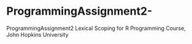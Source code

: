 # ProgrammingAssignment2-
ProgrammingAssignment2
Lexical Scoping for R Programming Course, John Hopkins University
